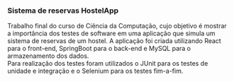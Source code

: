 ### Sistema de reservas HostelApp

  Trabalho final do curso de Ciência da Computação, cujo objetivo é mostrar a importância dos testes de software em uma aplicação que simula um sistema de reservas de um hostel. A aplicação foi criada utilizando React para o front-end, SpringBoot para o back-end e MySQL para o armazenamento dos dados. <br/>
  Para realização dos testes foram utilizados o JUnit para os testes de unidade e integração e o Selenium para os testes fim-a-fim.
